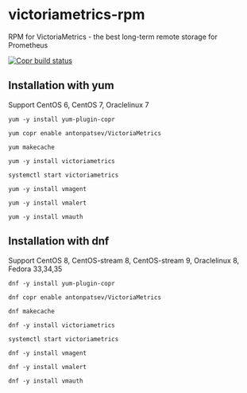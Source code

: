 # victoriametrics-rpm
RPM for VictoriaMetrics - the best long-term remote storage for Prometheus

[![Copr build status](https://copr.fedorainfracloud.org/coprs/antonpatsev/VictoriaMetrics/package/victoriametrics/status_image/last_build.png)](https://copr.fedorainfracloud.org/coprs/antonpatsev/VictoriaMetrics/package/victoriametrics/)

## Installation with yum
Support CentOS 6, CentOS 7, Oraclelinux 7

```
yum -y install yum-plugin-copr

yum copr enable antonpatsev/VictoriaMetrics

yum makecache

yum -y install victoriametrics

systemctl start victoriametrics

yum -y install vmagent

yum -y install vmalert

yum -y install vmauth
```

## Installation with dnf
Support CentOS 8, CentOS-stream 8, CentOS-stream 9, Oraclelinux 8, Fedora 33,34,35

```
dnf -y install yum-plugin-copr

dnf copr enable antonpatsev/VictoriaMetrics

dnf makecache

dnf -y install victoriametrics

systemctl start victoriametrics

dnf -y install vmagent

dnf -y install vmalert

dnf -y install vmauth
```
